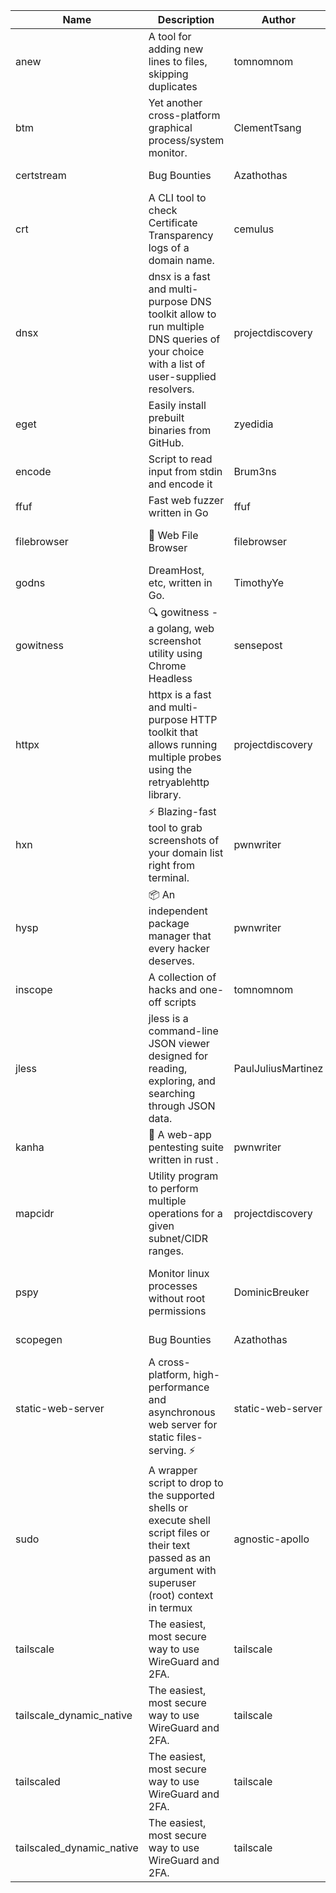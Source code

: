 | Name | Description | Author | Repository | Stars | Version | Updated | Size | SHA256SUM | B3SUM | Source | Language | License |
| ---- | ----------- | ------ | ---------- | ----- | ------- | ------- | ---- | --- | ------ | --------|-------- | ------- |
| anew | A tool for adding new lines to files, skipping duplicates | tomnomnom | [https://github.com/tomnomnom/anew](https://github.com/tomnomnom/anew) | 1130 | v0.1.1 | 2022-03-15T22:35:31Z | 1.48 MB | e3586ee6f46de9e46583f063966844c7b7584730449544d4dde8d453b0de0154 | dd7c819654f786994630b115ac6ec0182c517651dc209658ca1777fc30e8de90 | https://bin.ajam.dev/arm64_v8a_Android/anew | Go | MIT License |
| btm | Yet another cross-platform graphical process/system monitor. | ClementTsang | [https://github.com/ClementTsang/bottom](https://github.com/ClementTsang/bottom) | 8291 | 0.9.6 | 2023-08-27T01:43:44Z | 3.25 MB | ed7a169d216c00a9f0b0f6afb1c4e9864cc39c434027168440dc1f8c7cac369a | 52dc0e8e0058bf2dbf1334e67ee6eb10f8d63f76d91af97bdc2049d4a4a59e86 | https://bin.ajam.dev/arm64_v8a_Android/btm | Rust | MIT License |
| certstream |  Bug Bounties | Azathothas | [https://github.com/Azathothas/Arsenal](https://github.com/Azathothas/Arsenal) | 14 | null |  | 4.76 MB | 11abb08a1b30589e6fed266021709b264b9cd425467e72124bccd1f81b9ebe12 | 78fa0aeb2a25ec89510317fc6360bf0ec809918e3571b51bb32d52b7d0234dc7 | https://bin.ajam.dev/arm64_v8a_Android/certstream | Shell | null |
| crt | A CLI tool to check Certificate Transparency logs of a domain name. | cemulus | [https://github.com/cemulus/crt](https://github.com/cemulus/crt) | 64 | v0.1.0 | 2022-03-08T21:41:54Z | 4.85 MB | ba9ef330339b3ee806e9155691d2704825614dd3ea2de448e219136810b8eced | d78a922ec2a8a3d62195f9967b5447fdb021ae03577d62366497abfd2444dd90 | https://bin.ajam.dev/arm64_v8a_Android/crt | Go | Apache License 2.0 |
| dnsx | dnsx is a fast and multi-purpose DNS toolkit allow to run multiple DNS queries of your choice with a list of user-supplied resolvers. | projectdiscovery | [https://github.com/projectdiscovery/dnsx](https://github.com/projectdiscovery/dnsx) | 1839 | v1.1.6 | 2023-11-11T19:20:44Z | 26.22 MB | 3bd4c5855584214730fee97c38def52ee29329c858e1ee883b408dd5d1921103 | f819cfa3e4c3353ffad2a4876961af5e4ee76260a20870347129f1c588c57989 | https://bin.ajam.dev/arm64_v8a_Android/dnsx | Go | MIT License |
| eget | Easily install prebuilt binaries from GitHub. | zyedidia | [https://github.com/zyedidia/eget](https://github.com/zyedidia/eget) | 667 | v1.3.3 | 2023-02-22T05:15:46Z | 6.8 MB | ece19182cbadb0006407732506ed555a283ae4635ef769ff733661b1827ab584 | 0118082190f8d9a50b793cb2cdbf536531b54d27fc6f682cbbb13969ec0665a5 | https://bin.ajam.dev/arm64_v8a_Android/eget | Go | MIT License |
| encode | Script to read input from stdin and encode it | Brum3ns | [https://github.com/Brum3ns/encode](https://github.com/Brum3ns/encode) | 18 | null |  | 2.61 MB | 8c15ac30f316cd3a752069e2ae276ebedf8dc060a1bebe330cb3b52dc27855d0 | 0b4b3b1ae27c55e657d133d98e8c809d29ce8261a509345d854761d6f789ef3c | https://bin.ajam.dev/arm64_v8a_Android/encode | Go | MIT License |
| ffuf | Fast web fuzzer written in Go | ffuf | [https://github.com/ffuf/ffuf](https://github.com/ffuf/ffuf) | 10851 | v2.1.0 | 2023-09-16T12:23:19Z | 8.58 MB | 0a51f78e3928a449d187aef35fd54bf1d6b0d6c8a4e5137acffeba4c5f8c11ed | 26aa212574182b331b6c9a3f5c918a7602128ae81944b89ddf23019127458d2b | https://bin.ajam.dev/arm64_v8a_Android/ffuf | Go | MIT License |
| filebrowser | 📂 Web File Browser | filebrowser | [https://github.com/filebrowser/filebrowser](https://github.com/filebrowser/filebrowser) | 22368 | v2.27.0 | 2024-01-02T14:38:37Z | 13.94 MB | bb3674815e1c2f7a649b41704eff1589b6d541905b58f7e10b4e02ad4f01125d | 13c77a9b8e664b6380d997d60725de55b36a00f94161220e22a6a60942c8aef4 | https://bin.ajam.dev/arm64_v8a_Android/filebrowser | Go | Apache License 2.0 |
| godns |  DreamHost, etc, written in Go. | TimothyYe | [https://github.com/TimothyYe/godns](https://github.com/TimothyYe/godns) | 1394 | v3.0.5 | 2024-01-05T15:35:43Z | 12.38 MB | 12956f59a49ce32d57cf5f7423110e0d51d47aff260acb5ccf11529dc26f0033 | 3cf21d895a14dbed15a642a150e1f161164783592c8a9c99b2b4d79649896555 | https://bin.ajam.dev/arm64_v8a_Android/godns | Go | Apache License 2.0 |
| gowitness | 🔍 gowitness - a golang, web screenshot utility using Chrome Headless | sensepost | [https://github.com/sensepost/gowitness](https://github.com/sensepost/gowitness) | 2545 | 2.5.1 | 2023-10-29T11:11:30Z | 27.22 MB | 03ef06fe73d9499f256b3c65ea9dcc7390f2f4835f819529043f6106dc7aa690 | 69388d737c2978d01fc232ae8c1ca22a7176642b04c8bfe17e0921ef29ae87c9 | https://bin.ajam.dev/arm64_v8a_Android/gowitness | Go | GNU General Public License v3.0 |
| httpx | httpx is a fast and multi-purpose HTTP toolkit that allows running multiple probes using the retryablehttp library. | projectdiscovery | [https://github.com/projectdiscovery/httpx](https://github.com/projectdiscovery/httpx) | 6384 | v1.3.8 | 2024-01-15T23:02:18Z | 41.9 MB | fbcf7d1903ec4d85599fd75c9b53e9f0166c783d601920e28802aa3b7f46fd70 | 8e4b3965c3335f91097e37305c78a853ee2074548c27c8046c9463da0f62e1d2 | https://bin.ajam.dev/arm64_v8a_Android/httpx | Go | MIT License |
| hxn | ⚡ Blazing-fast tool to grab screenshots of your domain list right from terminal. | pwnwriter | [https://github.com/pwnwriter/haylxon](https://github.com/pwnwriter/haylxon) | 353 | v0.1.10 | 2024-01-09T15:11:15Z | 6.23 MB | 4516e4f0f7f882df9269995b97efe0043fcf1db761d04f3a3df5c23647ca5579 | 32920f962abe3c557fa464e0c6283d316a88702f86830252cd5d52ce18cadc9e | https://bin.ajam.dev/arm64_v8a_Android/hxn | Rust | MIT License |
| hysp | 📦 An independent package manager that every hacker deserves. | pwnwriter | [https://github.com/pwnwriter/hysp](https://github.com/pwnwriter/hysp) | 395 | v0.1.2 | 2023-12-13T15:03:18Z | 3.4 MB | 896b143046931d4d8374cef8b0d2019f7b577fbf4b058a73cfbcf431ede54c57 | d73ab7ff786e4aa25c072052b5440b01104cc8d0239dc7a47a8529759a88cd39 | https://bin.ajam.dev/arm64_v8a_Android/hysp | Rust | MIT License |
| inscope | A collection of hacks and one-off scripts | tomnomnom | [https://github.com/tomnomnom/hacks](https://github.com/tomnomnom/hacks) | 1990 | null |  | 1.87 MB | 064eac924250e95e09a769e3811358b269c87345d136a87f19d00294a1585a88 | d22906b75ac7e5093262d5a34c5b23cdcbfd571a9b9cacf6884b557c8ece93a3 | https://bin.ajam.dev/arm64_v8a_Android/inscope | Go | null |
| jless | jless is a command-line JSON viewer designed for reading, exploring, and searching through JSON data. | PaulJuliusMartinez | [https://github.com/PaulJuliusMartinez/jless](https://github.com/PaulJuliusMartinez/jless) | 4323 | v0.9.0 | 2023-07-17T02:51:34Z | 1.83 MB | f95b2c666fcc770a829cc241b7ad2631bc41258d8afd9a9a0f5115635279098a | e54b6f5027f01876c0d6cff993c6e75a0be33eec0242601e2b969536ee99a627 | https://bin.ajam.dev/arm64_v8a_Android/jless | Rust | MIT License |
| kanha | 🦚 A web-app pentesting suite written in rust . | pwnwriter | [https://github.com/pwnwriter/kanha](https://github.com/pwnwriter/kanha) | 234 | v-v0.1.2 | 2023-10-17T16:42:52Z | 2.91 MB | e98b78edc697919a405311f1b4b317ffe0b6a6917eca32effa3c998529e29e4f | 16f9c9f6e31758be0255755f8066c843702e7c8a92383919b8760a116bfb5aff | https://bin.ajam.dev/arm64_v8a_Android/kanha | Rust | MIT License |
| mapcidr | Utility program to perform multiple operations for a given subnet/CIDR ranges. | projectdiscovery | [https://github.com/projectdiscovery/mapcidr](https://github.com/projectdiscovery/mapcidr) | 880 | v1.1.16 | 2023-11-23T07:59:56Z | 23.4 MB | 39d90c3dbe37892cf0ee3eb9dc5ac3b92398e5d3325074e098c95e25697f70ad | a029b4da715b510fa7410b59a65f8786709c087c7b9b687302b4c33e88b5ff29 | https://bin.ajam.dev/arm64_v8a_Android/mapcidr | Go | MIT License |
| pspy | Monitor linux processes without root permissions | DominicBreuker | [https://github.com/DominicBreuker/pspy](https://github.com/DominicBreuker/pspy) | 4342 | v1.2.1 | 2023-01-17T21:10:08Z | 3.65 MB | 6b3b3bfef2f7d8cd9cc0320f2894ef1cc26c8f0b2592d01bf9975dfbe5090f1c | 7e56eb76cf631c488fc4e4b8dfc1ef0ef805de288506f6efd39e563f24fcdbbd | https://bin.ajam.dev/arm64_v8a_Android/pspy | Go | GNU General Public License v3.0 |
| scopegen |  Bug Bounties | Azathothas | [https://github.com/Azathothas/Arsenal](https://github.com/Azathothas/Arsenal) | 14 | null |  | 1.61 MB | a666ac5ad60a280e0fbb2116671fe443a96e54e247504523f7299f2d7bdd64f1 | 1dac0801b928f9ee1ac47961dba2128e30e4fbdb56e71b5d4b1297de53b7e3bf | https://bin.ajam.dev/arm64_v8a_Android/scopegen | Shell | null |
| static-web-server | A cross-platform, high-performance and asynchronous web server for static files-serving. ⚡ | static-web-server | [https://github.com/static-web-server/static-web-server](https://github.com/static-web-server/static-web-server) | 988 | v2.25.0 | 2024-01-23T00:03:19Z | 6.8 MB | c2f88a85c97bf9547466106633feee4c79378ee18624311b72798b235fff1237 | 10d6227ab1882bec3a376aaf5f63437a85ab1c915b5cfda7a7c55579ba8e6149 | https://bin.ajam.dev/arm64_v8a_Android/static-web-server | Rust | Apache License 2.0 |
| sudo | A wrapper script to drop to the supported shells or execute shell script files or their text passed as an argument with superuser (root) context in termux | agnostic-apollo | [https://github.com/agnostic-apollo/sudo](https://github.com/agnostic-apollo/sudo) | 65 | v0.2.0 | 2021-04-10T21:03:11Z | 250.38 kB | 9e56787b3ca489a9eb9e3a64f54944aa92c728d18576972ef7ef6bb10ca6462c | 261a7ec6cf5ed2fbc82f8128f2583eda7faeb8939b9e08143046f0b046e504ae | https://bin.ajam.dev/arm64_v8a_Android/sudo | Shell | MIT License |
| tailscale | The easiest, most secure way to use WireGuard and 2FA. | tailscale | [https://github.com/tailscale/tailscale](https://github.com/tailscale/tailscale) | 15125 | v1.58.0 | 2024-01-18T21:39:08Z | 10.92 MB | a9c91ac7e8240ca11b72169e07a3c914e7c1479086a38905c8f903452d09dae8 | 5fd66b16ac82a695aac41c7f710f9a9f7946368114021e61968c8164d2770a24 | https://bin.ajam.dev/arm64_v8a_Android/tailscale | Go | BSD 3-Clause New or Revised License |
| tailscale_dynamic_native | The easiest, most secure way to use WireGuard and 2FA. | tailscale | [https://github.com/tailscale/tailscale](https://github.com/tailscale/tailscale) | 15125 | v1.58.0 | 2024-01-18T21:39:08Z | 11.28 MB | a13d1d268560c1e78eab61148a9c30e8ad791c14e27a3b4f0598b2c97ea2f2b5 | f59cfc45fc642a36479260e3299630e25c259aa4981d142bc35358f1eea89c7c | https://bin.ajam.dev/arm64_v8a_Android/tailscale_dynamic_native | Go | BSD 3-Clause New or Revised License |
| tailscaled | The easiest, most secure way to use WireGuard and 2FA. | tailscale | [https://github.com/tailscale/tailscale](https://github.com/tailscale/tailscale) | 15125 | v1.58.0 | 2024-01-18T21:39:08Z | 20.48 MB | c2d8796ca33a2e2b8ae2218e8950ed548eb336c3f1c7d658a74a3ddf9045b642 | 445c19ff6aa6d77e201f9ff7a5660a2069425dc4547bd7c5085b065672aff85e | https://bin.ajam.dev/arm64_v8a_Android/tailscaled | Go | BSD 3-Clause New or Revised License |
| tailscaled_dynamic_native | The easiest, most secure way to use WireGuard and 2FA. | tailscale | [https://github.com/tailscale/tailscale](https://github.com/tailscale/tailscale) | 15125 | v1.58.0 | 2024-01-18T21:39:08Z | 21.67 MB | a4f95882db9f999e96d6bb7a3e9fd866c938052c6a10ca30b5588224b150dfa8 | 86e74588b5c0cd85afef8f4318d2402178613bf1ca77e3125eca7b20e7d9d894 | https://bin.ajam.dev/arm64_v8a_Android/tailscaled_dynamic_native | Go | BSD 3-Clause New or Revised License |
